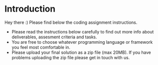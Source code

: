 # Introduction

Hey there :) Please find below the coding assignment instructions.

- Please read the instructions below carefully to find out more info about deliverables, assesment criteria and tasks. 
- You are free to choose whatever programming language or framework you feel most comfortable in.
- Please upload your final solution as a zip file (max 20MB). If you have problems uploading the zip file please get in touch with us.